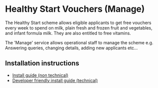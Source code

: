 # Healthy Start Vouchers (Manage)

The Healthy Start scheme allows eligible applicants to get free vouchers every week to spend on milk, plain fresh and frozen fruit and vegetables, and infant formula milk. They are also entitled to free vitamins.

The 'Manage' service allows operational staff to manage the scheme e.g. Answering queries, changing details, adding new applicants etc...

## Installation instructions

- <a href="http://nhsuk-prototype-kit.azurewebsites.net/docs/install/simple">Install guide (non technical)</a>
- <a href="http://nhsuk-prototype-kit.azurewebsites.net/docs/install/advanced">Developer friendly install guide (technical)</a>